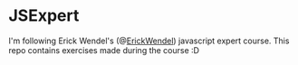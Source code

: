 # JSExpert
I'm following Erick Wendel's (@[ErickWendel](https://github.com/erickwendel)) javascript expert course.
This repo contains exercises made during the course :D